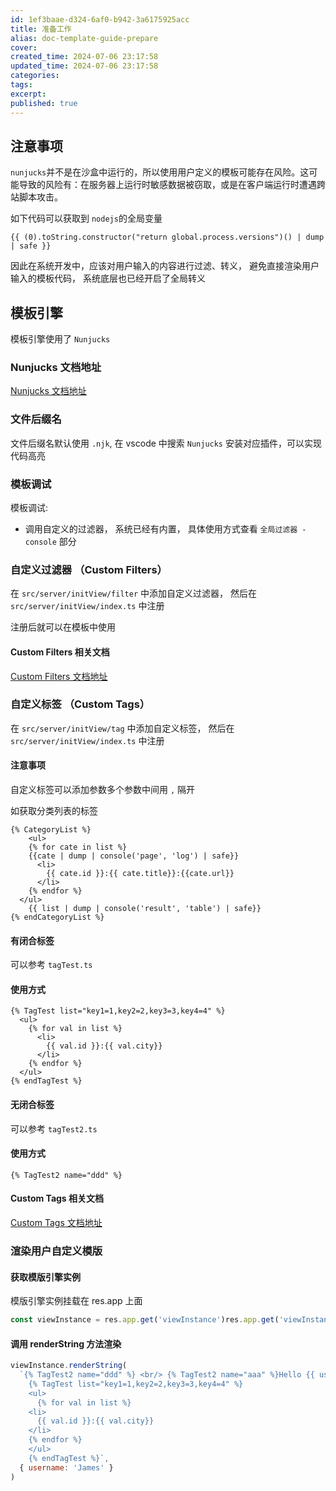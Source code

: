 ```yaml
---
id: 1ef3baae-d324-6af0-b942-3a6175925acc
title: 准备工作
alias: doc-template-guide-prepare
cover:
created_time: 2024-07-06 23:17:58
updated_time: 2024-07-06 23:17:58
categories:
tags:
excerpt:
published: true
---
```


## 注意事项

`nunjucks`并不是在沙盒中运行的，所以使用用户定义的模板可能存在风险。这可能导致的风险有：在服务器上运行时敏感数据被窃取，或是在客户端运行时遭遇跨站脚本攻击。

如下代码可以获取到 `nodejs`的全局变量

```
{{ (0).toString.constructor("return global.process.versions")() | dump | safe }}
```

因此在系统开发中，应该对用户输入的内容进行过滤、转义， 避免直接渲染用户输入的模板代码， 系统底层也已经开启了全局转义

## 模板引擎

模板引擎使用了 `Nunjucks`

### Nunjucks 文档地址

<a href="https://mozilla.github.io/nunjucks/cn/getting-started.html" title="Nunjucks" target="_blank">Nunjucks 文档地址</a>

### 文件后缀名

文件后缀名默认使用 `.njk`, 在 vscode 中搜索 `Nunjucks` 安装对应插件，可以实现代码高亮

### 模板调试

模板调试:

- 调用自定义的过滤器， 系统已经有内置， 具体使用方式查看 `全局过滤器 - console` 部分

### 自定义过滤器 （Custom Filters）

在 `src/server/initView/filter` 中添加自定义过滤器， 然后在 `src/server/initView/index.ts` 中注册

注册后就可以在模板中使用

#### Custom Filters 相关文档

<a href="https://mozilla.github.io/nunjucks/cn/api#custom-filters" title="Custom Filters" target="_blank">Custom Filters 文档地址</a>

### 自定义标签 （Custom Tags）

在 `src/server/initView/tag` 中添加自定义标签， 然后在 `src/server/initView/index.ts` 中注册

#### 注意事项

自定义标签可以添加参数多个参数中间用 `,` 隔开

如获取分类列表的标签

```
{% CategoryList %}
    <ul>
    {% for cate in list %}
    {{cate | dump | console('page', 'log') | safe}}
      <li>
        {{ cate.id }}:{{ cate.title}}:{{cate.url}}
      </li>
    {% endfor %}
  </ul>
    {{ list | dump | console('result', 'table') | safe}}
{% endCategoryList %}
```

#### 有闭合标签

可以参考 `tagTest.ts`

#### 使用方式

```
{% TagTest list="key1=1,key2=2,key3=3,key4=4" %}
  <ul>
    {% for val in list %}
      <li>
        {{ val.id }}:{{ val.city}}
      </li>
    {% endfor %}
  </ul>
{% endTagTest %}
```

#### 无闭合标签

可以参考 `tagTest2.ts`

#### 使用方式

```
{% TagTest2 name="ddd" %}
```

#### Custom Tags 相关文档

<a href="https://mozilla.github.io/nunjucks/cn/api.html#custom-tags" title="Custom Tags" target="_blank">Custom Tags 文档地址</a>

### 渲染用户自定义模版

#### 获取模版引擎实例

模版引擎实例挂载在 res.app 上面

```js
const viewInstance = res.app.get('viewInstance')res.app.get('viewInstance')
```

#### 调用 renderString 方法渲染

```js
viewInstance.renderString(
  `{% TagTest2 name="ddd" %} <br/> {% TagTest2 name="aaa" %}Hello {{ username }}
    {% TagTest list="key1=1,key2=2,key3=3,key4=4" %}
    <ul>
      {% for val in list %}
    <li>
      {{ val.id }}:{{ val.city}}
    </li>
    {% endfor %}
    </ul>
    {% endTagTest %}`,
  { username: 'James' }
)
```
